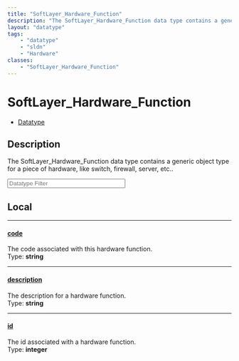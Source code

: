 ```yaml
---
title: "SoftLayer_Hardware_Function"
description: "The SoftLayer_Hardware_Function data type contains a generic object type for a piece of hardware, like switch, firewall,... "
layout: "datatype"
tags:
    - "datatype"
    - "sldn"
    - "Hardware"
classes:
    - "SoftLayer_Hardware_Function"
---
```


# SoftLayer_Hardware_Function
<div id='service-datatype'>
    <ul id='sldn-reference-tabs'>
        <li id='datatype'> <a href='/reference/datatypes/SoftLayer_Hardware_Function' >Datatype</a></li>
    </ul>
</div>

## Description 
The SoftLayer_Hardware_Function data type contains a generic object type for a piece of hardware, like switch, firewall, server, etc.. 





<!-- Filer BEGIN -->
<div class="view-filters">
        <div class="clearfix">
            <div class="search-input-box">
                <input placeholder="Datatype Filter" onkeyup="titleSearch(inputId='prop-input', divId='properties', elementClass='prop-row')" 
                    type="text" id="prop-input" value="" size="30" maxlength="128" class="form-text">
            </div>
        </div>
</div>
<!-- Filer END -->

<div id="properties" class="content">
<div id="localProperties" class="prop-content" >

## Local
<div class="prop-row">

-----
[code]: #code
#### [code]
The code associated with this hardware function.  
<span class="type-label">Type: </span>**string**


</div>
<div class="prop-row">

-----
[description]: #description
#### [description]
The description for a hardware function.  
<span class="type-label">Type: </span>**string**


</div>
<div class="prop-row">

-----
[id]: #id
#### [id]
The id associated with a hardware function.  
<span class="type-label">Type: </span>**integer**


</div>
</div>
<!-- LOCAL PROPERTY END -->

</div>


